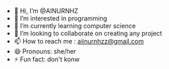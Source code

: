- 👋 Hi, I’m @AINURNHZ
- 👀 I’m interested in programming
- 🌱 I’m currently learning computer science 
- 💞️ I’m looking to collaborate on creating any project 
- 📫 How to reach me : aiinurnhzz@gmail.com
- 😄 Pronouns: she/her
- ⚡ Fun fact: don't konw

<!---
AINURNHZ/AINURNHZ is a ✨ special ✨ repository because its `README.md` (this file) appears on your GitHub profile.
You can click the Preview link to take a look at your changes.
--->
